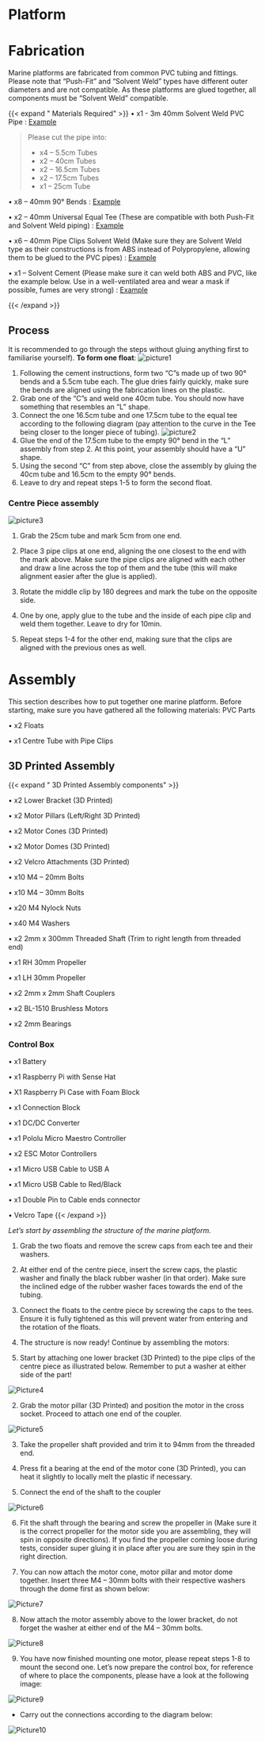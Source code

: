 # Platform


# Fabrication

Marine platforms are fabricated from common PVC tubing and fittings. Please note that “Push-Fit” and “Solvent Weld” types have different outer diameters and are not compatible. As these platforms are glued together, all components must be “Solvent Weld” compatible. 


{{< expand " Materials Required" >}}
&#8226; x1 - 3m 40mm Solvent Weld PVC Pipe : [Example](https://www.screwfix.com/p/floplast-solvent-weld-waste-pipe-white-40mm-x-3m/44310)

 >  Please cut the pipe into:
 >-	x4 – 5.5cm Tubes
 >-	x2 – 40cm Tubes
 >-	x2 – 16.5cm Tubes
 >-	x2 – 17.5cm Tubes
 >-	x1 – 25cm Tube

&#8226; x8 – 40mm 90° Bends : [Example](https://www.screwfix.com/p/floplast-bends-90-white-40mm-5-pack/90596)

&#8226; x2 – 40mm Universal Equal Tee (These are compatible with both Push-Fit and Solvent Weld piping) : [Example](https://www.screwfix.com/p/floplast-wc23-universal-compression-waste-equal-tee-white-40mm/73315)

&#8226; x6 – 40mm Pipe Clips Solvent Weld (Make sure they are Solvent Weld type as their constructions is from ABS instead of Polypropylene, allowing them to be glued to the PVC pipes) : [Example](https://www.screwfix.com/p/floplast-solvent-weld-waste-pipe-clips-white-40mm-20-pack/48555)

&#8226; x1 – Solvent Cement (Please make sure it can weld both ABS and PVC, like the example below. Use in a well-ventilated area and wear a mask if possible, fumes are very strong) : [Example](https://www.screwfix.com/p/floplast-sc250-solvent-cement-250ml/14295)

{{< /expand >}}

## Process

It is recommended to go through the steps without gluing anything first to familiarise yourself).
**To form one float**: 
![picture1](static/Picture1.png)
 
1. Following the cement instructions, form two “C”s made up of two 90° bends and a 5.5cm tube each. The glue dries fairly quickly, make sure the bends are aligned using the fabrication lines on the plastic.
2. Grab one of the “C”s and weld one 40cm tube. You should now have something that resembles an “L” shape.
3. Connect the one 16.5cm tube and one 17.5cm tube to the equal tee according to the following diagram (pay attention to the curve in the Tee being closer to the longer piece of tubing).
![picture2](static/Picture2.png)
4. Glue the end of the 17.5cm tube to the empty 90° bend in the “L” assembly from step 2. At this point, your assembly should have a “U” shape.
5. Using the second “C” from step above, close the assembly by gluing the 40cm tube and 16.5cm to the empty 90° bends.
6. Leave to dry and repeat steps 1-5 to form the second float.

### Centre Piece assembly 

![picture3](static/Picture3.png)
1. Grab the 25cm tube and mark 5cm from one end.


2. Place 3 pipe clips at one end, aligning the one closest to the end with the mark above. Make sure the pipe clips are aligned with each other and draw a line across the top of them and the tube (this will make alignment easier after the glue is applied).


3. Rotate the middle clip by 180 degrees and mark the tube on the opposite side.


4. One by one, apply glue to the tube and the inside of each pipe clip and weld them together. Leave to dry for 10min.


5. Repeat steps 1-4 for the other end, making sure that the clips are aligned with the previous ones as well.


# Assembly


This section describes how to put together one marine platform. Before starting, make sure you have gathered all the following materials:
PVC Parts

&#8226; x2 Floats

&#8226; x1 Centre Tube with Pipe Clips


## 3D Printed Assembly
{{< expand " 3D Printed Assembly components" >}}


&#8226; x2 Lower Bracket (3D Printed)

&#8226; x2 Motor Pillars (Left/Right 3D Printed)

&#8226; x2 Motor Cones (3D Printed)

&#8226; x2 Motor Domes (3D Printed)

&#8226; x2 Velcro Attachments (3D Printed)

&#8226; x10 M4 – 20mm Bolts

&#8226; x10 M4 – 30mm Bolts

&#8226; x20 M4 Nylock Nuts

&#8226; x40 M4 Washers

&#8226; x2 2mm x 300mm Threaded Shaft (Trim to right length from threaded end)

&#8226; x1 RH 30mm Propeller

&#8226; x1 LH 30mm Propeller

&#8226; x2 2mm x 2mm Shaft Couplers

&#8226; x2 BL-1510 Brushless Motors

&#8226; x2 2mm Bearings

### Control Box

&#8226; x1 Battery

&#8226; x1 Raspberry Pi with Sense Hat

&#8226; X1 Raspberry Pi Case with Foam Block

&#8226; x1 Connection Block

&#8226; x1 DC/DC Converter

&#8226; x1 Pololu Micro Maestro Controller

&#8226; x2 ESC Motor Controllers

&#8226; x1 Micro USB Cable to USB A

&#8226; x1 Micro USB Cable to Red/Black

&#8226; x1 Double Pin to Cable ends connector

&#8226; Velcro Tape
{{< /expand >}}

*Let’s start by assembling the structure of the marine platform.*


1. Grab the two floats and remove the screw caps from each tee and their washers.


2. At either end of the centre piece, insert the screw caps, the plastic washer and finally the black rubber washer (in that order). Make sure the inclined edge of the rubber washer faces towards the end of the tubing.


3. Connect the floats to the centre piece by screwing the caps to the tees. Ensure it is fully tightened as this will prevent water from entering and the rotation of the floats.


4. The structure is now ready!
Continue by assembling the motors:


1. Start by attaching one lower bracket (3D Printed) to the pipe clips of the centre piece as illustrated below. Remember to put a washer at either side of the part!

![Picture4](static/Picture4.png)

2. Grab the motor pillar (3D Printed) and position the motor in the cross socket. Proceed to attach one end of the coupler.

![Picture5](static/Picture5.png)

3. Take the propeller shaft provided and trim it to 94mm from the threaded end.


4. Press fit a bearing at the end of the motor cone (3D Printed), you can heat it slightly to locally melt the plastic if necessary.


5. Connect the end of the shaft to the coupler

![Picture6](static/Picture6.png)

6. Fit the shaft through the bearing and screw the propeller in (Make sure it is the correct propeller for the motor side you are assembling, they will spin in opposite directions). If you find the propeller coming loose during tests, consider super gluing it in place after you are sure they spin in the right direction.


7. You can now attach the motor cone, motor pillar and motor dome together. Insert three M4 – 30mm bolts with their respective washers through the dome first as shown below:

![Picture7](static/Picture7.png)

8. Now attach the motor assembly above to the lower bracket, do not forget the washer at either end of the M4 – 30mm bolts.

![Picture8](static/Picture8.png)

9. You have now finished mounting one motor, please repeat steps 1-8 to mount the second one.
Let’s now prepare the control box, for reference of where to place the components, please have a look at the following image:

![Picture9](static/Picture9.png)

-   Carry out the connections according to the diagram below:

![Picture10](static/Picture10.png)
